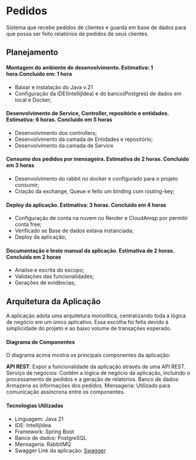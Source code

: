 # Pedidos
Sistema que recebe pedidos de clientes e guarda em base de dados para que possa ser feito relatórios de pedidos de seus clientes.
## Planejamento
#### Montagem do ambiente de desenvolvimento. Estimativa: 1 hora.Concluido em: 1 hora 
- Baixar e instalação do Java v.21
- Configuração da IDE(IntellijIdea) e do banco(Postgres) de dados em local e Docker;
#### Desenvolvimento de Service, Controller, repositório e entidades. Estimativa: 6 horas. Concluido em 5 horas
- Desenvolvimento dos controllers;
- Desenvolvimento da camada de Entidades e repositório;
- Desenvolvimento da camada de Service
#### Consumo dos pedidos por mensageira. Estimativa de 2 horas. Concluido em 3 horas
- Desenvolvimento do rabbit no docker e configurado para o projeto consumir;
- Criação da exchange, Queue e feito um binding com routing-key;
#### Deploy da aplicação. Estimativa: 3 horas. Concluido em 4 horas
- Configuração de conta na nuvem no Render e CloudAmqp por permitir conta free;
- Verificado se Base de dados estava instanciada;
- Deploy da aplicação;
#### Documentação e teste manual da aplicação. Estimativa de 2 horas. Concluida em 2 horas
- Analise e escrita do escopo;
- Validações das funcionalidades;
- Gerações de evidências;

## Arquitetura da Aplicação

A aplicação adota uma arquitetura monolítica, centralizando toda a lógica de negócio em um único aplicativo. Essa escolha foi feita devido à simplicidade do projeto e ao baixo volume de transações esperado.

#### Diagrama de Componentes


O diagrama acima mostra os principais componentes da aplicação:

**API REST**: Expor a funcionalidade da aplicação através de uma API REST.
Serviço de negócios: Contém a lógica de negócio da aplicação, incluindo o processamento de pedidos e a geração de relatórios.
Banco de dados: Armazena as informações dos pedidos.
Mensageria: Utilizado para comunicação assíncrona entre os componentes.
#### Tecnologias Utilizadas

- Linguagem: Java 21
- IDE: IntellijIdea
- Framework: Spring Boot
- Banco de dados: PostgreSQL
- Mensageria: RabbitMQ
- Swagger Link da aplicação: [Swagger](https://pedidos-0hqf.onrender.com/swagger-ui/index.html)
